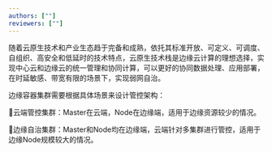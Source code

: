 ```yaml
---
authors: [""]
reviewers: [""]
---
```


随着云原生技术和产业生态趋于完备和成熟，依托其标准开放、可定义、可调度、自组织、高安全和低延时的技术特点，云原生技术栈是边缘云计算的理想选择，实现中心云和边缘云的统一管理和协同计算，可以更好的协同数据处理、应用部署，在时延敏感、带宽有限的场景下，实现弱网自治。

边缘容器集群需要根据具体场景来设计管控架构：

云端管控集群：Master在云端，Node在边缘端，适用于边缘资源较少的情况。

边缘自治集群：Master和Node均在边缘端，云端针对多集群进行管控，适用于边缘Node规模较大的情况。
